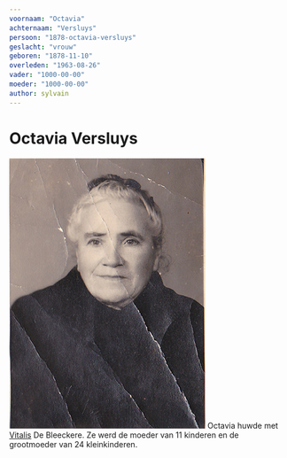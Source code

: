 ```yaml
---
voornaam: "Octavia"
achternaam: "Versluys"
persoon: "1878-octavia-versluys"
geslacht: "vrouw"
geboren: "1878-11-10"
overleden: "1963-08-26"
vader: "1000-00-00"
moeder: "1000-00-00"   
author: sylvain
---
```

# Octavia Versluys

![](voorgrond.jpg)
Octavia huwde met [Vitalis](1879-vitalis-de-bleeckere) De Bleeckere. Ze werd de moeder van 11 kinderen en de grootmoeder van 24 kleinkinderen.



